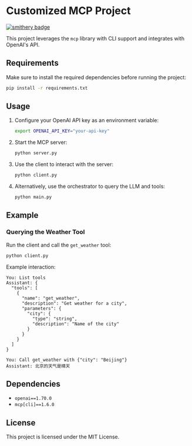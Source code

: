 # Customized MCP Project

[![smithery badge](https://smithery.ai/badge/@MorvanZhou/customized_mcp)](https://smithery.ai/server/@MorvanZhou/customized_mcp)

This project leverages the `mcp` library with CLI support and integrates with OpenAI's API.

## Requirements

Make sure to install the required dependencies before running the project:

```bash
pip install -r requirements.txt
```

## Usage

1. Configure your OpenAI API key as an environment variable:
   ```bash
   export OPENAI_API_KEY="your-api-key"
   ```

2. Start the MCP server:
   ```bash
   python server.py
   ```

3. Use the client to interact with the server:
   ```bash
   python client.py
   ```

4. Alternatively, use the orchestrator to query the LLM and tools:
   ```bash
   python main.py
   ```

## Example

### Querying the Weather Tool
Run the client and call the `get_weather` tool:
```bash
python client.py
```

Example interaction:
```
You: List tools
Assistant: {
  "tools": [
    {
      "name": "get_weather",
      "description": "Get weather for a city",
      "parameters": {
        "city": {
          "type": "string",
          "description": "Name of the city"
        }
      }
    }
  ]
}

You: Call get_weather with {"city": "Beijing"}
Assistant: 北京的天气是晴天
```

## Dependencies

- `openai==1.70.0`
- `mcp[cli]==1.6.0`

## License

This project is licensed under the MIT License.
